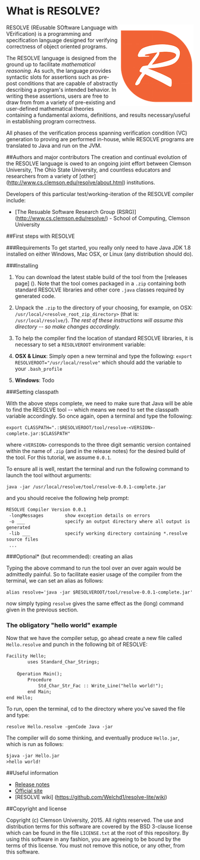 What is RESOLVE?
==============

<img align="right" src="compiler/resources/resolve_logo.png"/>

RESOLVE (REusable SOftware Language with VErification) is a programming and
specification language designed for verifying correctness of object oriented
programs.

The RESOLVE language is designed from the ground up to facilitate *mathematical
reasoning*. As such, the language provides syntactic slots for assertions such
as pre-post conditions that are capable of abstractly describing a program's
intended behavior. In writing these assertions, users are free to draw from from
a variety of pre-existing and user-defined mathematical theories containing a
fundamental axioms, definitions, and results necessary/useful in establishing
program correctness.

All phases of the verification process spanning verification condition (VC)
generation to proving are performed in-house, while RESOLVE programs are
translated to Java and run on the JVM.

##Authors and major contributors
The creation and continual evolution of the RESOLVE language is owed to an
ongoing joint effort between Clemson University, The Ohio State University, and
countless educators and researchers from a variety of [other]
(http://www.cs.clemson.edu/resolve/about.html) institutions.

Developers of this particular test/working-iteration of the RESOLVE compiler
include:

* [The Resuable Software Research Group (RSRG)]
(http://www.cs.clemson.edu/resolve/) - School of Computing, Clemson University

##First steps with RESOLVE

###Requirements
To get started, you really only need to have Java JDK 1.8 installed on either
Windows, Mac OSX, or Linux (any distribution should do).

###Installing
1. You can download the latest stable build of the tool from the [releases page]
(). Note that the tool comes packaged in a `.zip` containing both standard
RESOLVE libraries and other core `.java` classes required by generated code.

2. Unpack the `.zip` to the directory of your choosing, for example, on OSX:
`/usr/local/<resolve_root_zip_directory>` (that is: `/usr/local/resolve/`).
*The rest of these instructions will assume this directory -- so make changes
accordingly.*

3. To help the compiler find the location of standard RESOLVE libraries, it is
necessary to set a `RESOLVEROOT` environment variable:

  1. **OSX & Linux**: Simply open a new terminal and type the following:
    `export RESOLVEROOT="/usr/local/resolve"`
    which should add the variable to your `.bash_profile`

  2. **Windows**: Todo

###Setting classpath

With the above steps complete, we need to make sure that Java will be able to
find the RESOLVE tool -- which means we need to set the classpath variable
accordingly. So once again, open a terminal and type the following:

```
export CLASSPATH=".:$RESOLVEROOT/tool/resolve-<VERSION>-complete.jar:$CLASSPATH"
```

where `<VERSION>` corresponds to the three digit semantic version contained
within the name of `.zip` (and in the release notes) for the desired build of
the tool. For this tutorial, we assume `0.0.1`.

To ensure all is well, restart the terminal and run the following command to
launch the tool without arguments:

```
java -jar /usr/local/resolve/tool/resolve-0.0.1-complete.jar
```

and you should receive the following help prompt:

```
RESOLVE Compiler Version 0.0.1
 -longMessages        show exception details on errors
 -o ___               specify an output directory where all output is generated
 -lib ___             specify working directory containing *.resolve source files
 ...
```

###Optional* (but recommended): creating an alias

Typing the above command to run the tool over an over again would be admittedly
painful. So to facilitate easier usage of the compiler from the terminal, we
can set an alias as follows:

```
alias resolve='java -jar $RESOLVEROOT/tool/resolve-0.0.1-complete.jar'
```
now simply typing `resolve` gives the same effect as the (long) command given
in the previous section.

### The obligatory "hello world" example
Now that we have the compiler setup, go ahead create a new file called
`Hello.resolve` and punch in the following bit of RESOLVE:

```
Facility Hello;
        uses Standard_Char_Strings;

    Operation Main();
        Procedure
            Std_Char_Str_Fac :: Write_Line("hello world!");
        end Main;
end Hello;
```
To run, open the terminal, cd to the directory where you've
saved the file and type:

```
resolve Hello.resolve -genCode Java -jar
```

The compiler will do some thinking, and eventually produce `Hello.jar`, which
is run as follows:
```
$java -jar Hello.jar
>hello world!
```

##Useful information

* [Release notes]()
* [Official site](http://www.cs.clemson.edu/resolve/)
* [RESOLVE wiki] (https://github.com/Welchd1/resolve-lite/wiki)

##Copyright and license

Copyright (c) Clemson University, 2015. All rights reserved. The use and
distribution terms for this software are covered by the BSD 3-clause license
which can be found in the file `LICENSE.txt` at the root of this repository.
By using this software in any fashion, you are agreeing to be bound by the terms
of this license. You must not remove this notice, or any other, from this
software.